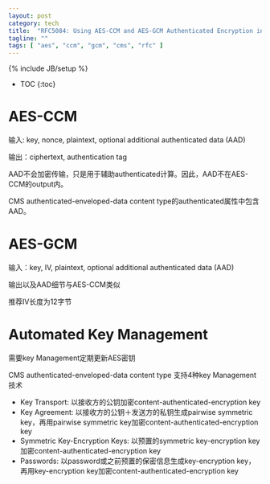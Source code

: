 ```yaml
---
layout: post
category: tech
title:  "RFC5084: Using AES-CCM and AES-GCM Authenticated Encryption in the Cryptographic Message Syntax (CMS)"
tagline: ""
tags: [ "aes", "ccm", "gcm", "cms", "rfc" ] 
---
```

{% include JB/setup %}

* TOC
{:toc}

# AES-CCM

输入: key, nonce, plaintext, optional additional authenticated data (AAD)

输出：ciphertext, authentication tag

AAD不会加密传输，只是用于辅助authenticated计算。因此，AAD不在AES-CCM的output内。

CMS authenticated-enveloped-data content type的authenticated属性中包含AAD。

# AES-GCM

输入：key, IV, plaintext, optional additional authenticated data (AAD)

输出以及AAD细节与AES-CCM类似

推荐IV长度为12字节

# Automated Key Management

需要key Management定期更新AES密钥

CMS authenticated-enveloped-data content type 支持4种key Management技术
- Key Transport: 以接收方的公钥加密content-authenticated-encryption key
- Key Agreement: 以接收方的公钥＋发送方的私钥生成pairwise symmetric key，再用pairwise symmetric key加密content-authenticated-encryption key
- Symmetric Key-Encryption Keys: 以预置的symmetric key-encryption key加密content-authenticated-encryption key
- Passwords: 以password或之前预置的保密信息生成key-encryption key，再用key-encryption key加密content-authenticated-encryption key
